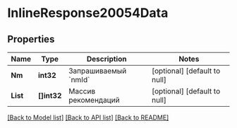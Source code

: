 # InlineResponse20054Data

## Properties
Name | Type | Description | Notes
------------ | ------------- | ------------- | -------------
**Nm** | **int32** | Запрашиваемый &#x60;nmId&#x60; | [optional] [default to null]
**List** | **[]int32** | Массив рекомендаций | [optional] [default to null]

[[Back to Model list]](../README.md#documentation-for-models) [[Back to API list]](../README.md#documentation-for-api-endpoints) [[Back to README]](../README.md)

